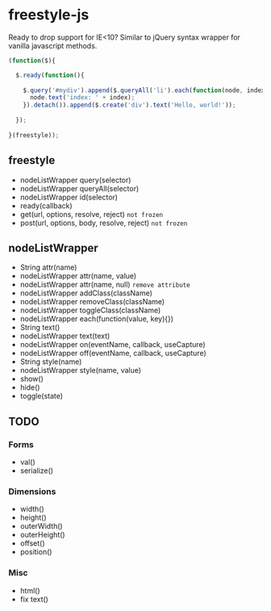 # freestyle-js

Ready to drop support for IE<10?
Similar to jQuery syntax wrapper for vanilla javascript methods.


```js
(function($){

  $.ready(function(){
  
    $.query('#mydiv').append($.queryAll('li').each(function(node, index){
      node.text('index: ' + index);
    }).detach()).append($.create('div').text('Hello, world!'));
    
  });
  
}(freestyle));
```

## freestyle

* nodeListWrapper query(selector)
* nodeListWrapper queryAll(selector)
* nodeListWrapper id(selector)
* ready(callback)
* get(url, options, resolve, reject) `not frozen`
* post(url, options, body, resolve, reject) `not frozen`

## nodeListWrapper

* String attr(name)
* nodeListWrapper attr(name, value)
* nodeListWrapper attr(name, null) `remove attribute`
* nodeListWrapper addClass(className)
* nodeListWrapper removeClass(className)
* nodeListWrapper toggleClass(className)
* nodeListWrapper each(function(value, key){})
* String text()
* nodeListWrapper text(text)
* nodeListWrapper on(eventName, callback, useCapture)
* nodeListWrapper off(eventName, callback, useCapture)
* String style(name)
* nodeListWrapper style(name, value)
* show()
* hide()
* toggle(state)

## TODO

### Forms
* val()
* serialize()

### Dimensions
* width()
* height()
* outerWidth()
* outerHeight()
* offset()
* position()

### Misc
* html()
* fix text()
